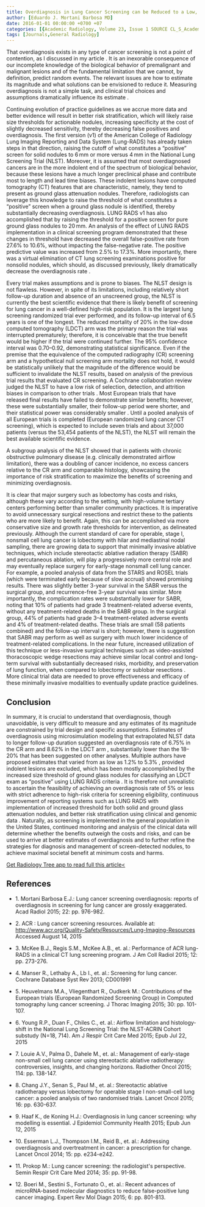 ```yaml
---
title: Overdiagnosis in Lung Cancer Screening can be Reduced to a Low, Manageable Level via a Multilayered Strategy Involving Perfecting Reporting Systems, Restricting Screening to High-Risk Groups, Developing Better Risk Stratification Models, and Improving Management Algorithms
author: [Eduardo J. Mortani Barbosa MD]
date: 2016-01-01 00:00:00 +0700 +07
categories: [{Academic Radiology, Volume 23, Issue 1 SOURCE CL_S_AcademicRadiologyVolume23Issue1 1}]
tags: [Journals,General Radiology]
---
```

That overdiagnosis exists in any type of cancer screening is not a point of contention, as I discussed in my article . It is an inexorable consequence of our incomplete knowledge of the biological behavior of premalignant and malignant lesions and of the fundamental limitation that we cannot, by definition, predict random events. The relevant issues are how to estimate its magnitude and what solutions can be envisioned to reduce it. Measuring overdiagnosis is not a simple task, and clinical trial choices and assumptions dramatically influence its estimate .

Continuing evolution of practice guidelines as we accrue more data and better evidence will result in better risk stratification, which will likely raise size thresholds for actionable nodules, increasing specificity at the cost of slightly decreased sensitivity, thereby decreasing false positives and overdiagnosis. The first version (v1) of the American College of Radiology Lung Imaging Reporting and Data System (Lung-RADS) has already taken steps in that direction, raising the cutoff of what constitutes a “positive” screen for solid nodules to 6 mm or more versus 4 mm in the National Lung Screening Trial (NLST). Moreover, it is assumed that most overdiagnosed cancers are in the more indolent end of the spectrum of biological behavior, because these lesions have a much longer preclinical phase and contribute most to length and lead time biases. These indolent lesions have computed tomography (CT) features that are characteristic, namely, they tend to present as ground glass attenuation nodules. Therefore, radiologists can leverage this knowledge to raise the threshold of what constitutes a “positive” screen when a ground glass nodule is identified, thereby substantially decreasing overdiagnosis. LUNG RADS v1 has also accomplished that by raising the threshold for a positive screen for pure ground glass nodules to 20 mm. An analysis of the effect of LUNG RADS implementation in a clinical screening program demonstrated that these changes in threshold have decreased the overall false-positive rate from 27.6% to 10.6%, without impacting the false-negative rate. The positive predictive value was increased from 2.5% to 17.3%. More importantly, there was a virtual elimination of CT lung screening examinations positive for nonsolid nodules, which should, as discussed previously, likely dramatically decrease the overdiagnosis rate .

Every trial makes assumptions and is prone to biases. The NLST design is not flawless. However, in spite of its limitations, including relatively short follow-up duration and absence of an unscreened group, the NLST is currently the best scientific evidence that there is likely benefit of screening for lung cancer in a well-defined high-risk population. It is the largest lung screening randomized trial ever performed, and its follow-up interval of 6.5 years is one of the longest. The reduced mortality of 20% in the low-dose computed tomography (LDCT) arm was the primary reason the trial was interrupted prematurely; therefore, it is conceivable that the true benefit would be higher if the trial were continued further. The 95% confidence interval was 0.70–0.92, demonstrating statistical significance. Even if the premise that the equivalence of the computed radiography (CR) screening arm and a hypothetical null screening arm mortality does not hold, it would be statistically unlikely that the magnitude of the difference would be sufficient to invalidate the NLST results, based on analysis of the previous trial results that evaluated CR screening. A Cochrane collaboration review judged the NLST to have a low risk of selection, detection, and attrition biases in comparison to other trials . Most European trials that have released final results have failed to demonstrate similar benefits; however, these were substantially smaller, their follow-up period were shorter, and their statistical power was considerably smaller . Until a pooled analysis of all European trials is completed (European randomized lung cancer CT screening), which is expected to include seven trials and about 37,000 patients (versus the 53,454 patients of the NLST), the NLST will remain the best available scientific evidence.

A subgroup analysis of the NLST showed that in patients with chronic obstructive pulmonary disease (e.g. clinically demonstrated airflow limitation), there was a doubling of cancer incidence, no excess cancers relative to the CR arm and comparable histology, showcasing the importance of risk stratification to maximize the benefits of screening and minimizing overdiagnosis.

It is clear that major surgery such as lobectomy has costs and risks, although these vary according to the setting, with high-volume tertiary centers performing better than smaller community practices. It is imperative to avoid unnecessary surgical resections and restrict these to the patients who are more likely to benefit. Again, this can be accomplished via more conservative size and growth rate thresholds for intervention, as delineated previously. Although the current standard of care for operable, stage I, nonsmall cell lung cancer is lobectomy with hilar and mediastinal nodal sampling, there are growing data to support that minimally invasive ablative techniques, which include stereotactic ablative radiation therapy (SABR) and percutaneous ablation, will play a progressively more central role and may eventually replace surgery for early-stage nonsmall cell lung cancer. For example, a pooled analysis of data from the STARS and ROSEL trials (which were terminated early because of slow accrual) showed promising results. There was slightly better 3-year survival in the SABR versus the surgical group, and recurrence-free 3-year survival was similar. More importantly, the complication rates were substantially lower for SABR, noting that 10% of patients had grade 3 treatment-related adverse events, without any treatment-related deaths in the SABR group. In the surgical group, 44% of patients had grade 3–4 treatment-related adverse events and 4% of treatment-related deaths. These trials are small (58 patients combined) and the follow-up interval is short; however, there is suggestion that SABR may perform as well as surgery with much lower incidence of treatment-related complications. In the near future, increased utilization of this technique or less-invasive surgical techniques such as video-assisted thoracoscopic wedge resections may achieve similar local control and long-term survival with substantially decreased risks, morbidity, and preservation of lung function, when compared to lobectomy or sublobar resections . More clinical trial data are needed to prove effectiveness and efficacy of these minimally invasive modalities to eventually update practice guidelines.

## Conclusion

In summary, it is crucial to understand that overdiagnosis, though unavoidable, is very difficult to measure and any estimates of its magnitude are constrained by trial design and specific assumptions. Estimates of overdiagnosis using microsimulation modeling that extrapolated NLST data to longer follow-up duration suggested an overdiagnosis rate of 6.75% in the CR arm and 8.62% in the LDCT arm , substantially lower than the 18–20% that has been suggested on other analyses. Multiple authors have proposed estimates that varied from as low as 1.2% to 5.3% , provided indolent lesions are excluded, which has been mostly accomplished by the increased size threshold of ground glass nodules for classifying an LDCT exam as “positive” using LUNG RADS criteria . It is therefore not unrealistic to ascertain the feasibility of achieving an overdiagnosis rate of 5% or less with strict adherence to high-risk criteria for screening eligibility, continuous improvement of reporting systems such as LUNG RADS with implementation of increased threshold for both solid and ground glass attenuation nodules, and better risk stratification using clinical and genomic data . Naturally, as screening is implemented in the general population in the United States, continued monitoring and analysis of the clinical data will determine whether the benefits outweigh the costs and risks, and can be used to arrive at better estimates of overdiagnosis and to further refine the strategies for diagnosis and management of screen-detected nodules, to achieve maximal societal benefit at minimum costs and harms.

[Get Radiology Tree app to read full this article<](https://clinicalpub.com/app)

## References

- 1\. Mortani Barbosa E.J.: Lung cancer screening overdiagnosis: reports of overdiagnosis in screening for lung cancer are grossly exaggerated. Acad Radiol 2015; 22: pp. 976-982.


- 2\. ACR : Lung cancer screening resources. Available at: http://www.acr.org/Quality-Safety/Resources/Lung-Imaging-Resources Accessed August 14, 2015


- 3\. McKee B.J., Regis S.M., McKee A.B., et. al.: Performance of ACR lung-RADS in a clinical CT lung screening program. J Am Coll Radiol 2015; 12: pp. 273-276.


- 4\. Manser R., Lethaby A., Lb I., et. al.: Screening for lung cancer. Cochrane Database Syst Rev 2013; CD001991


- 5\. Heuvelmans M.A., Vliegenthart R., Oudkerk M.: Contributions of the European trials (European Randomized Screening Group) in Computed tomography lung cancer screening. J Thorac Imaging 2015; 30: pp. 101-107.


- 6\. Young R.P., Duan F., Chiles C., et. al.: Airflow limitation and histology-shift in the National Lung Screening Trial: the NLST-ACRIN Cohort substudy (N=18, 714). Am J Respir Crit Care Med 2015; Epub Jul 22, 2015


- 7\. Louie A.V., Palma D., Dahele M., et. al.: Management of early-stage non-small cell lung cancer using stereotactic ablative radiotherapy: controversies, insights, and changing horizons. Radiother Oncol 2015; 114: pp. 138-147.


- 8\. Chang J.Y., Senan S., Paul M., et. al.: Stereotactic ablative radiotherapy versus lobectomy for operable stage I non-small-cell lung cancer: a pooled analysis of two randomised trials. Lancet Oncol 2015; 16: pp. 630-637.


- 9\. Haaf K., de Koning H.J.: Overdiagnosis in lung cancer screening: why modelling is essential. J Epidemiol Community Health 2015; Epub Jun 12, 2015


- 10\. Esserman L.J., Thompson I.M., Reid B., et. al.: Addressing overdiagnosis and overtreatment in cancer: a prescription for change. Lancet Oncol 2014; 15: pp. e234-e242.


- 11\. Prokop M.: Lung cancer screening: the radiologist's perspective. Semin Respir Crit Care Med 2014; 35: pp. 91-98.


- 12\. Boeri M., Sestini S., Fortunato O., et. al.: Recent advances of microRNA-based molecular diagnostics to reduce false-positive lung cancer imaging. Expert Rev Mol Diagn 2015; 6: pp. 801-813.